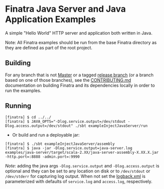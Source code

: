 # Finatra Java Server and Java Application Examples

A simple "Hello World" HTTP server and application both written in Java.

Note: All Finatra examples should be run from the base Finatra directory as they are defined as part 
of the root project.

Building
--------

For any branch that is not [Master](https://github.com/twitter/finatra/tree/master) or a tagged 
[release branch](https://github.com/twitter/finatra/releases) (or a branch based on one of those 
branches), see the [CONTRIBUTING.md](../../CONTRIBUTING.md#building-dependencies) documentation on 
building Finatra and its dependencies locally in order to run the examples.

Running
-------
```
[finatra] $ cd ../../
[finatra] $ JAVA_OPTS="-Dlog.service.output=/dev/stdout -Dlog.access.output=/dev/stdout" ./sbt exampleInjectJavaServer/run
```

* Or build and run a deployable jar:
```
[finatra] $ ./sbt exampleInjectJavaServer/assembly
[finatra] $ java -jar -Dlog.service.output=java-server.log examples/java-server/target/scala-2.XX/java-server-assembly-X.XX.X.jar -http.port=:8888 -admin.port=:9990
```
*Note*: adding the java args `-Dlog.service.output` and `-Dlog.access.output` is optional and they 
can be set to any location on disk or to `/dev/stdout` or `/dev/stderr` for capturing log output. 
When not set the [logback.xml](./src/main/resources/logback.xml) is parameterized with defaults of 
`service.log` and `access.log`, respectively.
